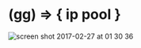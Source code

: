# (gg) => { ip pool }

![screen shot 2017-02-27 at 01 30 36](https://cloud.githubusercontent.com/assets/10671733/23342107/5d4d4082-fc8f-11e6-943d-b8cf5f0b1ff2.png)
